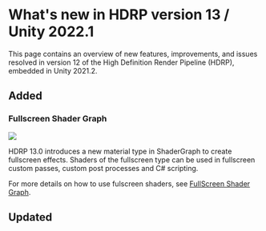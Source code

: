 # What's new in HDRP version 13 / Unity 2022.1

This page contains an overview of new features, improvements, and issues resolved in version 12 of the High Definition Render Pipeline (HDRP), embedded in Unity 2021.2.

## Added

### Fullscreen Shader Graph

![](Images/HDRP-Fullscreen-Frost-Effect.png)

HDRP 13.0 introduces a new material type in ShaderGraph to create fullscreen effects.
Shaders of the fullscreen type can be used in fullscreen custom passes, custom post processes and C# scripting.

For more details on how to use fulscreen shaders, see [FullScreen Shader Graph](Fullscreen-Shader-Graph.md).

## Updated
